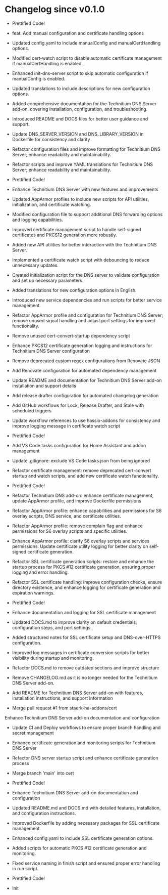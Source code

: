 # Changelog since v0.1.0
- Prettified Code! 
- feat: Add manual configuration and certificate handling options

- Updated config.yaml to include manualConfig and manualCertHandling options.
- Modified cert-watch script to disable automatic certificate management if manualCertHandling is enabled.
- Enhanced init-dns-server script to skip automatic configuration if manualConfig is enabled.
- Updated translations to include descriptions for new configuration options.
- Added comprehensive documentation for the Technitium DNS Server add-on, covering installation, configuration, and troubleshooting.
- Introduced README and DOCS files for better user guidance and support. 
- Update DNS_SERVER_VERSION and DNS_LIBRARY_VERSION in Dockerfile for consistency and clarity 
- Refactor configuration files and improve formatting for Technitium DNS Server; enhance readability and maintainability. 
- Refactor scripts and improve YAML translations for Technitium DNS Server; enhance readability and maintainability. 
- Prettified Code! 
- Enhance Technitium DNS Server with new features and improvements

- Updated AppArmor profiles to include new scripts for API utilities, initialization, and certificate watching.
- Modified configuration file to support additional DNS forwarding options and logging capabilities.
- Improved certificate management script to handle self-signed certificates and PKCS12 generation more robustly.
- Added new API utilities for better interaction with the Technitium DNS Server.
- Implemented a certificate watch script with debouncing to reduce unnecessary updates.
- Created initialization script for the DNS server to validate configuration and set up necessary parameters.
- Added translations for new configuration options in English.
- Introduced new service dependencies and run scripts for better service management. 
- Refactor AppArmor profile and configuration for Technitium DNS Server; remove unused signal handling and adjust port settings for improved functionality. 
- Remove unused cert-convert-startup dependency script 
- Enhance PKCS12 certificate generation logging and instructions for Technitium DNS Server configuration 
- Remove deprecated custom regex configurations from Renovate JSON 
- Add Renovate configuration for automated dependency management 
- Update README and documentation for Technitium DNS Server add-on installation and support details 
- Add release drafter configuration for automated changelog generation 
- Add GitHub workflows for Lock, Release Drafter, and Stale with scheduled triggers 
- Update workflow references to use hassio-addons for consistency and improve logging message in certificate watch script 
- Prettified Code! 
- Add VS Code tasks configuration for Home Assistant and addon management 
- Update .gitignore: exclude VS Code tasks.json from being ignored 
- Refactor certificate management: remove deprecated cert-convert startup and watch scripts, and add new certificate watch functionality. 
- Prettified Code! 
- Refactor Technitium DNS add-on: enhance certificate management, update AppArmor profile, and improve Dockerfile permissions 
- Refactor AppArmor profile: enhance capabilities and permissions for S6 overlay scripts, DNS service, and certificate utilities. 
- Refactor AppArmor profile: remove complain flag and enhance permissions for S6 overlay scripts and specific utilities. 
- Enhance AppArmor profile: clarify S6 overlay scripts and services permissions. Update certificate utility logging for better clarity on self-signed certificate generation. 
- Refactor SSL certificate generation scripts: restore and enhance the startup process for PKCS #12 certificate generation, ensuring proper logging and error handling. 
- Refactor SSL certificate handling: improve configuration checks, ensure directory existence, and enhance logging for certificate generation and expiration warnings. 
- Prettified Code! 
- Enhance documentation and logging for SSL certificate management

- Updated DOCS.md to improve clarity on default credentials, configuration steps, and port settings.
- Added structured notes for SSL certificate setup and DNS-over-HTTPS configuration.
- Improved log messages in certificate conversion scripts for better visibility during startup and monitoring. 
- Refactor DOCS.md to remove outdated sections and improve structure 
- Remove CHANGELOG.md as it is no longer needed for the Technitium DNS Server add-on. 
- Add README for Technitium DNS Server add-on with features, installation instructions, and support information 
- Merge pull request #1 from staerk-ha-addons/cert

Enhance Technitium DNS Server add-on documentation and configuration 
- Update CI and Deploy workflows to ensure proper branch handling and secret management 
- Enhance certificate generation and monitoring scripts for Technitium DNS Server 
- Refactor DNS server startup script and enhance certificate generation process 
- Merge branch 'main' into cert 
- Prettified Code! 
- Enhance Technitium DNS Server add-on documentation and configuration

- Updated README.md and DOCS.md with detailed features, installation, and configuration instructions.
- Improved Dockerfile by adding necessary packages for SSL certificate management.
- Enhanced config.yaml to include SSL certificate generation options.
- Added scripts for automatic PKCS #12 certificate generation and monitoring.
- Fixed service naming in finish script and ensured proper error handling in run script. 
- Prettified Code! 
- Init 
